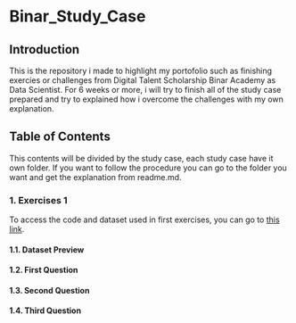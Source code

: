 # Binar_Study_Case

## Introduction
This is the repository i made to highlight my portofolio such as finishing exercies or challenges from Digital Talent Scholarship Binar Academy as Data Scientist. For 6 weeks or more, i will try to finish all of the study case prepared and try to explained how i overcome the challenges with my own explanation.

## Table of Contents
This contents will be divided by the study case, each study case have it own folder. If you want to follow the procedure you can go to the folder you want and get the explanation from readme.md.
### 1. Exercises 1
To access the code and dataset used in first exercises, you can go to [this link](https://github.com/jonywony/Binar_Study_Case/tree/main/Exercise%201).
#### 1.1. Dataset Preview
#### 1.2. First Question
#### 1.3. Second Question
#### 1.4. Third Question
